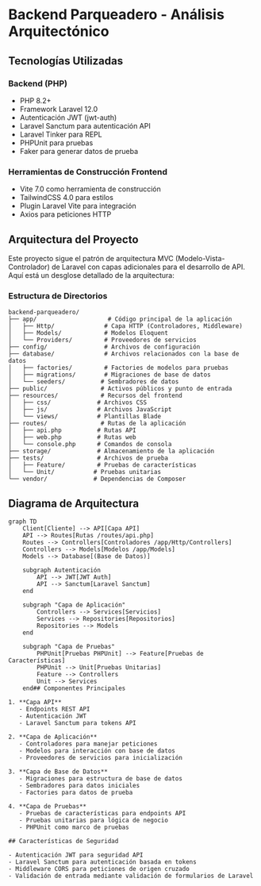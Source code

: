 # Backend Parqueadero - Análisis Arquitectónico

## Tecnologías Utilizadas

### Backend (PHP)

-   PHP 8.2+
-   Framework Laravel 12.0
-   Autenticación JWT (jwt-auth)
-   Laravel Sanctum para autenticación API
-   Laravel Tinker para REPL
-   PHPUnit para pruebas
-   Faker para generar datos de prueba

### Herramientas de Construcción Frontend

-   Vite 7.0 como herramienta de construcción
-   TailwindCSS 4.0 para estilos
-   Plugin Laravel Vite para integración
-   Axios para peticiones HTTP

## Arquitectura del Proyecto

Este proyecto sigue el patrón de arquitectura MVC (Modelo-Vista-Controlador) de Laravel con capas adicionales para el desarrollo de API. Aquí está un desglose detallado de la arquitectura:

### Estructura de Directorios

```
backend-parqueadero/
├── app/                    # Código principal de la aplicación
│   ├── Http/              # Capa HTTP (Controladores, Middleware)
│   ├── Models/            # Modelos Eloquent
│   └── Providers/         # Proveedores de servicios
├── config/                # Archivos de configuración
├── database/              # Archivos relacionados con la base de datos
│   ├── factories/         # Factories de modelos para pruebas
│   ├── migrations/        # Migraciones de base de datos
│   └── seeders/          # Sembradores de datos
├── public/               # Activos públicos y punto de entrada
├── resources/            # Recursos del frontend
│   ├── css/             # Archivos CSS
│   ├── js/              # Archivos JavaScript
│   └── views/           # Plantillas Blade
├── routes/               # Rutas de la aplicación
│   ├── api.php          # Rutas API
│   ├── web.php          # Rutas web
│   └── console.php      # Comandos de consola
├── storage/             # Almacenamiento de la aplicación
├── tests/               # Archivos de prueba
│   ├── Feature/         # Pruebas de características
│   └── Unit/           # Pruebas unitarias
└── vendor/             # Dependencias de Composer
```

## Diagrama de Arquitectura

```mermaid
graph TD
    Client[Cliente] --> API[Capa API]
    API --> Routes[Rutas /routes/api.php]
    Routes --> Controllers[Controladores /app/Http/Controllers]
    Controllers --> Models[Modelos /app/Models]
    Models --> Database[(Base de Datos)]

    subgraph Autenticación
        API --> JWT[JWT Auth]
        API --> Sanctum[Laravel Sanctum]
    end

    subgraph "Capa de Aplicación"
        Controllers --> Services[Servicios]
        Services --> Repositories[Repositorios]
        Repositories --> Models
    end

    subgraph "Capa de Pruebas"
        PHPUnit[Pruebas PHPUnit] --> Feature[Pruebas de Características]
        PHPUnit --> Unit[Pruebas Unitarias]
        Feature --> Controllers
        Unit --> Services
    end## Componentes Principales

1. **Capa API**
   - Endpoints REST API
   - Autenticación JWT
   - Laravel Sanctum para tokens API

2. **Capa de Aplicación**
   - Controladores para manejar peticiones
   - Modelos para interacción con base de datos
   - Proveedores de servicios para inicialización

3. **Capa de Base de Datos**
   - Migraciones para estructura de base de datos
   - Sembradores para datos iniciales
   - Factories para datos de prueba

4. **Capa de Pruebas**
   - Pruebas de características para endpoints API
   - Pruebas unitarias para lógica de negocio
   - PHPUnit como marco de pruebas

## Características de Seguridad

- Autenticación JWT para seguridad API
- Laravel Sanctum para autenticación basada en tokens
- Middleware CORS para peticiones de origen cruzado
- Validación de entrada mediante validación de formularios de Laravel
```
